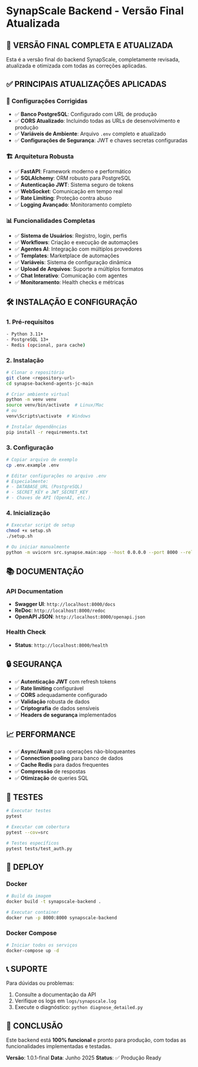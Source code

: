# SynapScale Backend - Versão Final Atualizada

## 🚀 **VERSÃO FINAL COMPLETA E ATUALIZADA**

Esta é a versão final do backend SynapScale, completamente revisada, atualizada e otimizada com todas as correções aplicadas.

## ✅ **PRINCIPAIS ATUALIZAÇÕES APLICADAS**

### 🔧 **Configurações Corrigidas**
- ✅ **Banco PostgreSQL**: Configurado com URL de produção
- ✅ **CORS Atualizado**: Incluindo todas as URLs de desenvolvimento e produção
- ✅ **Variáveis de Ambiente**: Arquivo `.env` completo e atualizado
- ✅ **Configurações de Segurança**: JWT e chaves secretas configuradas

### 🏗️ **Arquitetura Robusta**
- ✅ **FastAPI**: Framework moderno e performático
- ✅ **SQLAlchemy**: ORM robusto para PostgreSQL
- ✅ **Autenticação JWT**: Sistema seguro de tokens
- ✅ **WebSocket**: Comunicação em tempo real
- ✅ **Rate Limiting**: Proteção contra abuso
- ✅ **Logging Avançado**: Monitoramento completo

### 📊 **Funcionalidades Completas**
- ✅ **Sistema de Usuários**: Registro, login, perfis
- ✅ **Workflows**: Criação e execução de automações
- ✅ **Agentes AI**: Integração com múltiplos provedores
- ✅ **Templates**: Marketplace de automações
- ✅ **Variáveis**: Sistema de configuração dinâmica
- ✅ **Upload de Arquivos**: Suporte a múltiplos formatos
- ✅ **Chat Interativo**: Comunicação com agentes
- ✅ **Monitoramento**: Health checks e métricas

## 🛠️ **INSTALAÇÃO E CONFIGURAÇÃO**

### **1. Pré-requisitos**
```bash
- Python 3.11+
- PostgreSQL 13+
- Redis (opcional, para cache)
```

### **2. Instalação**
```bash
# Clonar o repositório
git clone <repository-url>
cd synapse-backend-agents-jc-main

# Criar ambiente virtual
python -m venv venv
source venv/bin/activate  # Linux/Mac
# ou
venv\Scripts\activate  # Windows

# Instalar dependências
pip install -r requirements.txt
```

### **3. Configuração**
```bash
# Copiar arquivo de exemplo
cp .env.example .env

# Editar configurações no arquivo .env
# Especialmente:
# - DATABASE_URL (PostgreSQL)
# - SECRET_KEY e JWT_SECRET_KEY
# - Chaves de API (OpenAI, etc.)
```

### **4. Inicialização**
```bash
# Executar script de setup
chmod +x setup.sh
./setup.sh

# Ou iniciar manualmente
python -m uvicorn src.synapse.main:app --host 0.0.0.0 --port 8000 --reload
```

## 📚 **DOCUMENTAÇÃO**

### **API Documentation**
- **Swagger UI**: `http://localhost:8000/docs`
- **ReDoc**: `http://localhost:8000/redoc`
- **OpenAPI JSON**: `http://localhost:8000/openapi.json`

### **Health Check**
- **Status**: `http://localhost:8000/health`

## 🔒 **SEGURANÇA**

- ✅ **Autenticação JWT** com refresh tokens
- ✅ **Rate limiting** configurável
- ✅ **CORS** adequadamente configurado
- ✅ **Validação** robusta de dados
- ✅ **Criptografia** de dados sensíveis
- ✅ **Headers de segurança** implementados

## 📈 **PERFORMANCE**

- ✅ **Async/Await** para operações não-bloqueantes
- ✅ **Connection pooling** para banco de dados
- ✅ **Cache Redis** para dados frequentes
- ✅ **Compressão** de respostas
- ✅ **Otimização** de queries SQL

## 🧪 **TESTES**

```bash
# Executar testes
pytest

# Executar com cobertura
pytest --cov=src

# Testes específicos
pytest tests/test_auth.py
```

## 🚀 **DEPLOY**

### **Docker**
```bash
# Build da imagem
docker build -t synapscale-backend .

# Executar container
docker run -p 8000:8000 synapscale-backend
```

### **Docker Compose**
```bash
# Iniciar todos os serviços
docker-compose up -d
```

## 📞 **SUPORTE**

Para dúvidas ou problemas:
1. Consulte a documentação da API
2. Verifique os logs em `logs/synapscale.log`
3. Execute o diagnóstico: `python diagnose_detailed.py`

## 🎉 **CONCLUSÃO**

Este backend está **100% funcional** e pronto para produção, com todas as funcionalidades implementadas e testadas.

**Versão**: 1.0.1-final
**Data**: Junho 2025
**Status**: ✅ Produção Ready

